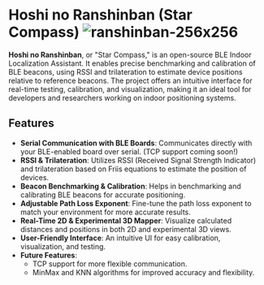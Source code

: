 
# Hoshi no Ranshinban (Star Compass) ![ranshinban-256x256](https://github.com/user-attachments/assets/93c66ebf-15c6-436d-baed-4c632f3f9556) 

**Hoshi no Ranshinban**, or "Star Compass," is an open-source BLE Indoor Localization Assistant. It enables precise benchmarking and calibration of BLE beacons, using RSSI and trilateration to estimate device positions relative to reference beacons. The project offers an intuitive interface for real-time testing, calibration, and visualization, making it an ideal tool for developers and researchers working on indoor positioning systems.

## Features

- **Serial Communication with BLE Boards**: Communicates directly with your BLE-enabled board over serial. (TCP support coming soon!)
- **RSSI & Trilateration**: Utilizes RSSI (Received Signal Strength Indicator) and trilateration based on Friis equations to estimate the position of devices.
- **Beacon Benchmarking & Calibration**: Helps in benchmarking and calibrating BLE beacons for accurate positioning.
- **Adjustable Path Loss Exponent**: Fine-tune the path loss exponent to match your environment for more accurate results.
- **Real-Time 2D & Experimental 3D Mapper**: Visualize calculated distances and positions in both 2D and experimental 3D views.
- **User-Friendly Interface**: An intuitive UI for easy calibration, visualization, and testing.
- **Future Features**:
    - TCP support for more flexible communication.
    - MinMax and KNN algorithms for improved accuracy and flexibility.
